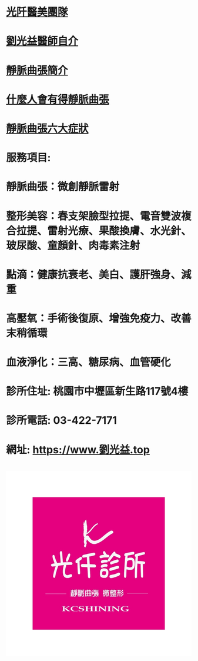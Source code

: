 
# <a href="https://www.dr-beauty.net">光阡醫美團隊</a>


# <a href="https://www.youtube.com/watch?v=8LKCkaESDI0">劉光益醫師自介</a>
# <a href="https://www.youtube.com/watch?v=e92u1rKs6iI">靜脈曲張簡介</a>
# <a href="https://www.youtube.com/watch?v=umoMYHg6jAg">什麼人會有得靜脈曲張</a>
# <a href="https://www.youtube.com/watch?v=ScHCREHLzak">靜脈曲張六大症狀</a>

# 服務項目:
# 靜脈曲張：微創靜脈雷射

# 整形美容：春支架臉型拉提、電音雙波複合拉提、雷射光療、果酸換膚、水光針、玻尿酸、童顏針、肉毒素注射

# 點滴：健康抗衰老、美白、護肝強身、減重

# 高壓氧：手術後復原、增強免疫力、改善末稍循環

# 血液淨化：三高、糖尿病、血管硬化

# 診所住址: 桃園市中壢區新生路117號4樓
# 診所電話: 03-422-7171
# 網址: https://www.劉光益.top
# <img src="光阡logo.jpg">
